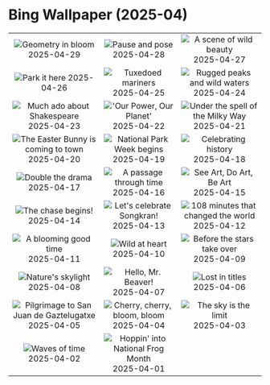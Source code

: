 # Bing Wallpaper (2025-04)

|  |  |  |
|:---:|:---:|:---:|
| ![](https://www.bing.com/th?id=OHR.GardensVillandry_EN-US3529015856_400x240.jpg "Geometry in bloom") 2025-04-29 | ![](https://www.bing.com/th?id=OHR.OrangeImpala_EN-US3494359572_400x240.jpg "Pause and pose") 2025-04-28 | ![](https://www.bing.com/th?id=OHR.KilaueaCaldera_EN-US7764962675_400x240.jpg "A scene of wild beauty") 2025-04-27 |
| ![](https://www.bing.com/th?id=OHR.RedwoodGrove_EN-US3412092024_400x240.jpg "Park it here") 2025-04-26 | ![](https://www.bing.com/th?id=OHR.MagellanicPenguin_EN-US3332048594_400x240.jpg "Tuxedoed mariners") 2025-04-25 | ![](https://www.bing.com/th?id=OHR.KenaiSpires_EN-US3294247007_400x240.jpg "Rugged peaks and wild waters") 2025-04-24 |
| ![](https://www.bing.com/th?id=OHR.GlobeTheatre_EN-US3262022178_400x240.jpg "Much ado about Shakespeare") 2025-04-23 | ![](https://www.bing.com/th?id=OHR.YellowstoneSpring_EN-US2710865870_400x240.jpg "'Our Power, Our Planet'") 2025-04-22 | ![](https://www.bing.com/th?id=OHR.JoshuaStars_EN-US2563220033_400x240.jpg "Under the spell of the Milky Way") 2025-04-21 |
| ![](https://www.bing.com/th?id=OHR.BunnyLove_EN-US2535495337_400x240.jpg "The Easter Bunny is coming to town") 2025-04-20 | ![](https://www.bing.com/th?id=OHR.ZionValley_EN-US2520458606_400x240.jpg "National Park Week begins") 2025-04-19 | ![](https://www.bing.com/th?id=OHR.GoremeTurkey_EN-US1897945450_400x240.jpg "Celebrating history") 2025-04-18 |
| ![](https://www.bing.com/th?id=OHR.EcuadorBird_EN-US1037921621_400x240.jpg "Double the drama") 2025-04-17 | ![](https://www.bing.com/th?id=OHR.KachinaBridge_EN-US1000475196_400x240.jpg "A passage through time") 2025-04-16 | ![](https://www.bing.com/th?id=OHR.BeachArt_EN-US0911239616_400x240.jpg "See Art, Do Art, Be Art") 2025-04-15 |
| ![](https://www.bing.com/th?id=OHR.SpottedDolphins_EN-US0872892049_400x240.jpg "The chase begins!") 2025-04-14 | ![](https://www.bing.com/th?id=OHR.ThailandPagodas_EN-US8039751329_400x240.jpg "Let's celebrate Songkran!") 2025-04-13 | ![](https://www.bing.com/th?id=OHR.SpaceFlight_EN-US8143075629_400x240.jpg "108 minutes that changed the world") 2025-04-12 |
| ![](https://www.bing.com/th?id=OHR.TulipsWindmill_EN-US8114977846_400x240.jpg "A blooming good time") 2025-04-11 | ![](https://www.bing.com/th?id=OHR.LittleFoxes_EN-US8078019606_400x240.jpg "Wild at heart") 2025-04-10 | ![](https://www.bing.com/th?id=OHR.BlueNaxos_EN-US8006377229_400x240.jpg "Before the stars take over") 2025-04-09 |
| ![](https://www.bing.com/th?id=OHR.LagoaPortugal_EN-US2211601955_400x240.jpg "Nature's skylight") 2025-04-08 | ![](https://www.bing.com/th?id=OHR.BeaverDay_EN-US0006495238_400x240.jpg "Hello, Mr. Beaver!") 2025-04-07 | ![](https://www.bing.com/th?id=OHR.PeabodyBaltimore_EN-US7933142212_400x240.jpg "Lost in titles") 2025-04-06 |
| ![](https://www.bing.com/th?id=OHR.GaztelugatxeSunset_EN-US9011894832_400x240.jpg "Pilgrimage to San Juan de Gaztelugatxe") 2025-04-05 | ![](https://www.bing.com/th?id=OHR.CherryBlossomDC_EN-US7897872936_400x240.jpg "Cherry, cherry, bloom, bloom") 2025-04-04 | ![](https://www.bing.com/th?id=OHR.SaguaroRainbow_EN-US0296037572_400x240.jpg "The sky is the limit") 2025-04-03 |
| ![](https://www.bing.com/th?id=OHR.UtahBadlands_EN-US3082813561_400x240.jpg "Waves of time") 2025-04-02 | ![](https://www.bing.com/th?id=OHR.TicanFrog_EN-US3006346741_400x240.jpg "Hoppin' into National Frog Month") 2025-04-01 |  |
